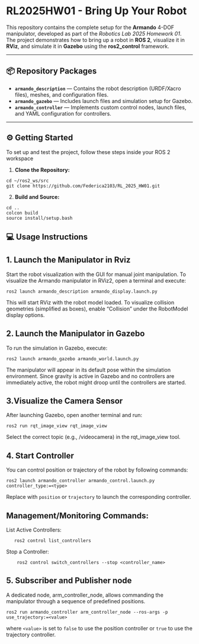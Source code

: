 # RL2025HW01 - Bring Up Your Robot

This repository contains the complete setup for the **Armando** 4-DOF manipulator, developed as part of the *Robotics Lab 2025 Homework 01*.  
The project demonstrates how to bring up a robot in **ROS 2**, visualize it in **RViz**, and simulate it in **Gazebo** using the **ros2_control** framework.

---

## 📦 Repository Packages

- **`armando_description`** — Contains the robot description (URDF/Xacro files), meshes, and configuration files.  
- **`armando_gazebo`** — Includes launch files and simulation setup for Gazebo.  
- **`armando_controller`** — Implements custom control nodes, launch files, and YAML configuration for controllers.

---

## ⚙️ Getting Started

To set up and test the project, follow these steps inside your ROS 2 workspace

1.  **Clone the Repository:**
```shell
cd ~/ros2_ws/src
git clone https://github.com/Federica2103/RL_2025_HW01.git
```
2.  **Build and Source:**
```shell
cd ..
colcon build
source install/setup.bash
```

## 💻 Usage Instructions
 ## **1. Launch the Manipulator in Rviz**

Start the robot visualization with the GUI for manual joint manipulation. To visualize the Armando manipulator in RViz2, open a terminal and execute:
```shell
ros2 launch armando_description armando_display.launch.py 
```
This will start RViz with the robot model loaded.
To visualize collision geometries (simplified as boxes), enable “Collision” under the RobotModel display options.

 ## **2. Launch the Manipulator in Gazebo**
To run the simulation in Gazebo, execute:
```shell
ros2 launch armando_gazebo armando_world.launch.py
```
The manipulator will appear in its default pose within the simulation environment.
Since gravity is active in Gazebo and no controllers are immediately active, the robot might droop until the controllers are started.

## **3.Visualize the Camera Sensor**
After launching Gazebo, open another terminal and run:
```shell
ros2 run rqt_image_view rqt_image_view
```
Select the correct topic (e.g., /videocamera) in the rqt_image_view tool.

## **4. Start Controller**
You can control position or trajectory of the robot by following commands:

```shell
ros2 launch armando_controller armando_control.launch.py controller_type:=<type>
```
Replace <type> with `position` or `trajectory` to launch the corresponding controller.

## Management/Monitoring Commands:
List Active Controllers:
 ```shell
    ros2 control list_controllers
 ```

Stop a Controller:
```shell
    ros2 control switch_controllers --stop <controller_name>
```

## **5. Subscriber and Publisher node**
A dedicated node, arm_controller_node, allows commanding the manipulator through a sequence of predefined positions.
```shell
ros2 run armando_controller arm_controller_node --ros-args -p use_trajectory:=<value>
```
where `<value>` is set to `false` to use the position controller or `true` to use the trajectory controller.
